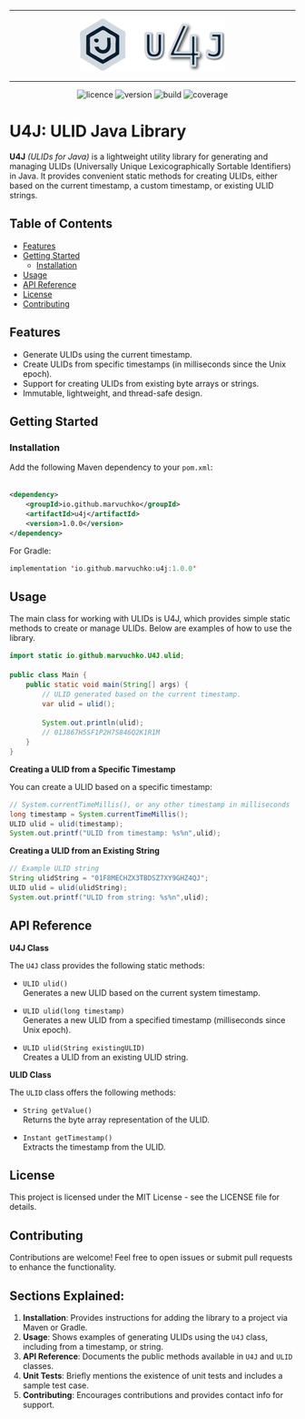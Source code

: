 <hr style="background: #111;">

<p align="center">
    <img width="256" alt="Logo" src=".github/images/logo-v2.png" />
</p>

<hr style="background: #111;">

<p align="center">
  <img alt="licence" src="https://img.shields.io/badge/License-MIT-blue.svg">
  <img alt="version" src="https://img.shields.io/badge/version-1.0.0-blue.svg">
  <img alt="build" src="https://img.shields.io/badge/build-passing-green.svg">
  <img alt="coverage" src="https://img.shields.io/badge/code_coverage-100%25-green.svg">
</p>

# U4J: ULID Java Library

**U4J** _(ULIDs for Java)_ is a lightweight utility library for generating and managing ULIDs (Universally Unique
Lexicographically Sortable Identifiers) in Java. It provides convenient static methods for creating ULIDs, either based
on the current timestamp, a custom timestamp, or existing ULID strings.

## Table of Contents
- [Features](#Features)
- [Getting Started](#Getting-Started)
  - [Installation](#Installation)
- [Usage](#Usage)
- [API Reference](#API-Reference)
- [License](#license)
- [Contributing](#contributing)

## Features

- Generate ULIDs using the current timestamp.
- Create ULIDs from specific timestamps (in milliseconds since the Unix epoch).
- Support for creating ULIDs from existing byte arrays or strings.
- Immutable, lightweight, and thread-safe design.

## Getting Started

### Installation

Add the following Maven dependency to your `pom.xml`:

```xml

<dependency>
    <groupId>io.github.marvuchko</groupId>
    <artifactId>u4j</artifactId>
    <version>1.0.0</version>
</dependency>
```

For Gradle:

```Kotlin
implementation 'io.github.marvuchko:u4j:1.0.0'
```

## Usage

The main class for working with ULIDs is U4J, which provides simple static methods to create or manage ULIDs. Below are
examples of how to use the library.

```Java
import static io.github.marvuchko.U4J.ulid;

public class Main {
    public static void main(String[] args) {
        // ULID generated based on the current timestamp.
        var ulid = ulid();
        
        System.out.println(ulid); 
        // 01J867H5SF1P2H7S846Q2K1R1M
    }
}
```

**Creating a ULID from a Specific Timestamp**

You can create a ULID based on a specific timestamp:

```Java
// System.currentTimeMillis(), or any other timestamp in milliseconds
long timestamp = System.currentTimeMillis();
ULID ulid = ulid(timestamp);
System.out.printf("ULID from timestamp: %s%n",ulid);
```

**Creating a ULID from an Existing String**

```Java
// Example ULID string
String ulidString = "01F8MECHZX3TBDSZ7XY9GHZ4QJ";
ULID ulid = ulid(ulidString);
System.out.printf("ULID from string: %s%n",ulid);
```

## API Reference

**U4J Class**

The `U4J` class provides the following static methods:

* `ULID ulid()` <br>
  Generates a new ULID based on the current system timestamp.

* `ULID ulid(long timestamp)` <br>
  Generates a new ULID from a specified timestamp (milliseconds since Unix epoch).

* `ULID ulid(String existingULID)` <br>
  Creates a ULID from an existing ULID string.

**ULID Class**

The `ULID` class offers the following methods:

* `String getValue()` <br>
  Returns the byte array representation of the ULID.

* `Instant getTimestamp()` <br>
  Extracts the timestamp from the ULID.

## License

This project is licensed under the MIT License - see the LICENSE file for details.

## Contributing

Contributions are welcome! Feel free to open issues or submit pull requests to enhance the functionality.

## Sections Explained:

1. **Installation**: Provides instructions for adding the library to a project via Maven or Gradle.
2. **Usage**: Shows examples of generating ULIDs using the `U4J` class, including from a timestamp, or
   string.
3. **API Reference**: Documents the public methods available in `U4J` and `ULID` classes.
4. **Unit Tests**: Briefly mentions the existence of unit tests and includes a sample test case.
5. **Contributing**: Encourages contributions and provides contact info for support.